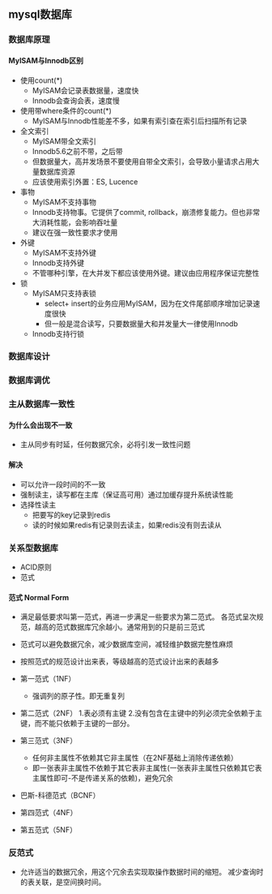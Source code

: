 ## mysql数据库

### 数据库原理

#### MyISAM与Innodb区别
 * 使用count(*)
   + MyISAM会记录表数据量，速度快
   + Innodb会查询会表，速度慢
 * 使用带where条件的count(*)
   + MyISAM与Innodb性能差不多，如果有索引查在索引后扫描所有记录
 * 全文索引
   + MyISAM带全文索引
   + Innodb5.6之前不带，之后带
   + 但数据量大，高并发场景不要使用自带全文索引，会导致小量请求占用大量数据库资源
   + 应该使用索引外置：ES, Lucence
 * 事物
   + MyISAM不支持事物
   + Innodb支持物事。它提供了commit, rollback，崩溃修复能力。但也非常大消耗性能，会影响吞吐量
   + 建议在强一致性要求才使用
 * 外键
   + MyISAM不支持外键
   + Innodb支持外键
   + 不管哪种引擎，在大并发下都应该使用外键。建议由应用程序保证完整性
 * 锁
   + MyISAM只支持表锁
      - select+ insert的业务应用MyISAM，因为在文件尾部顺序增加记录速度很快
      - 但一般是混合读写，只要数据量大和并发量大一律使用Innodb
   + Innodb支持行锁 
 
### 数据库设计

### 数据库调优

### 主从数据库一致性
#### 为什么会出现不一致
 * 主从同步有时延，任何数据冗余，必将引发一致性问题
 
#### 解决
 * 可以允许一段时间的不一致
 * 强制读主，读写都在主库（保证高可用）通过加缓存提升系统读性能
 * 选择性读主
   + 把要写的key记录到redis
   + 读的时候如果redis有记录则去读主，如果redis没有则去读从

### 关系型数据库
 * ACID原则
 * 范式
   
#### 范式 Normal Form
 * 满足最低要求叫第一范式，再进一步满足一些要求为第二范式。
 各范式呈次规范，越高的范式数据库冗余越小。通常用到的只是前三范式
 * 范式可以避免数据冗余，减少数据库空间，减轻维护数据完整性麻烦
 * 按照范式的规范设计出来表，等级越高的范式设计出来的表越多
 
 * 第一范式（1NF）
   + 强调列的原子性。即无重复列 
 * 第二范式（2NF）
   1.表必须有主键
   2.没有包含在主键中的列必须完全依赖于主键，而不能只依赖于主键的一部分。
 * 第三范式（3NF）
   + 任何非主属性不依赖其它非主属性（在2NF基础上消除传递依赖）
   + 即一张表非主属性不依赖于其它表非主属性(一张表非主属性只依赖其它表主属性即可-不是传递关系的依赖)，避免冗余
 * 巴斯-科德范式（BCNF）
 * 第四范式（4NF）
 * 第五范式（5NF）
 
### 反范式
 * 允许适当的数据冗余，用这个冗余去实现取操作数据时间的缩短。
 减少查询时的表关联，是空间换时间。
 